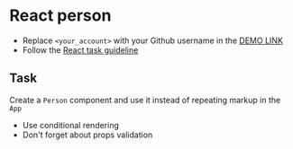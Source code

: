 # React person
- Replace `<your_account>` with your Github username in the [DEMO LINK](https://Sasha-Krasnoshchokov.github.io/react_person/)
- Follow the [React task guideline](https://github.com/mate-academy/react_task-guideline#react-tasks-guideline)

## Task
Create a `Person` component and use it instead of repeating markup in the `App`

- Use conditional rendering
- Don't forget about props validation
